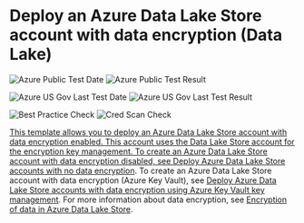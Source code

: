 # Deploy an Azure Data Lake Store account with data encryption (Data Lake)

![Azure Public Test Date](https://azurequickstartsservice.blob.core.windows.net/badges/101-data-lake-store-encryption-adls/PublicLastTestDate.svg)
![Azure Public Test Result](https://azurequickstartsservice.blob.core.windows.net/badges/101-data-lake-store-encryption-adls/PublicDeployment.svg)

![Azure US Gov Last Test Date](https://azurequickstartsservice.blob.core.windows.net/badges/101-data-lake-store-encryption-adls/FairfaxLastTestDate.svg)
![Azure US Gov Last Test Result](https://azurequickstartsservice.blob.core.windows.net/badges/101-data-lake-store-encryption-adls/FairfaxDeployment.svg)

![Best Practice Check](https://azurequickstartsservice.blob.core.windows.net/badges/101-data-lake-store-encryption-adls/BestPracticeResult.svg)
![Cred Scan Check](https://azurequickstartsservice.blob.core.windows.net/badges/101-data-lake-store-encryption-adls/CredScanResult.svg)

<a href="https://portal.azure.com/#create/Microsoft.Template/uri/https%3A%2F%2Fraw.githubusercontent.com%2FAzure%2Fazure-quickstart-templates%2Fmaster%2F101-data-lake-store-encryption-a%2Fazuredeploy.json" target="_blank">

This template allows you to deploy an Azure Data Lake Store account with data
encryption enabled. This account uses the Data Lake Store account for the
encryption key management. To create an Azure Data Lake Store account with data
encryption disabled, see
[Deploy Azure Data Lake Store accounts with no data encryption](https://azure.microsoft.com/resources/templates/101-data-lake-store-no-encryption/).
To create an Azure Data Lake Store account with data encryption (Azure Key
Vault), see
[Deploy Azure Data Lake Store accounts with data encryption using Azure Key Vault key management](https://azure.microsoft.com/resources/templates/101-data-lake-store-encryption-key-vault/).
For more information about data encryption, see
[Encryption of data in Azure Data Lake Store](https://docs.microsoft.com/azure/data-lake-store/data-lake-store-encryption).
